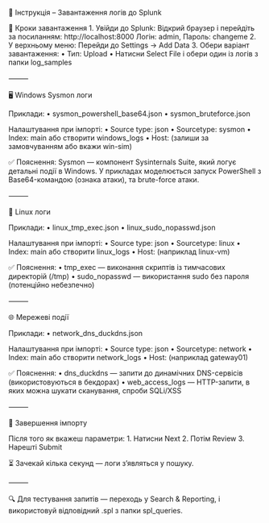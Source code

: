 
📂 Інструкція – Завантаження логів до Splunk

📌 Кроки завантаження
	1.	Увійди до Splunk:
Відкрий браузер і перейдіть за посиланням: http://localhost:8000
Логін: admin, Пароль: changeme
	2.	У верхньому меню:
Перейди до Settings → Add Data
	3.	Обери варіант завантаження:
	•	Тип: Upload
	•	Натисни Select File і обери один із логів з папки log_samples

⸻

🖥️ Windows Sysmon логи

Приклади:
	•	sysmon_powershell_base64.json
	•	sysmon_bruteforce.json

Налаштування при імпорті:
	•	Source type: json
	•	Sourcetype: sysmon
	•	Index: main або створити windows_logs
	•	Host: (залиши за замовчуванням або вкажи win-sim)

✅ Пояснення: Sysmon — компонент Sysinternals Suite, який логує детальні події в Windows. У прикладах моделюється запуск PowerShell з Base64-командою (ознака атаки), та brute-force атаки.

⸻

🐧 Linux логи

Приклади:
	•	linux_tmp_exec.json
	•	linux_sudo_nopasswd.json
	

Налаштування при імпорті:
	•	Source type: json
	•	Sourcetype: linux
	•	Index: main або створити linux_logs
	•	Host: (наприклад linux-vm)

✅ Пояснення:
	•	tmp_exec — виконання скриптів із тимчасових директорій (/tmp)
	•	sudo_nopasswd — використання sudo без пароля (потенційно небезпечно)
	

⸻

🌐 Мережеві події

Приклади:
	•	network_dns_duckdns.json


Налаштування при імпорті:
	•	Source type: json
	•	Sourcetype: network
	•	Index: main або створити network_logs
	•	Host: (наприклад gateway01)

✅ Пояснення:
	•	dns_duckdns — запити до динамічних DNS-сервісів (використовуються в бекдорах)
	•	web_access_logs — HTTP-запити, в яких можна шукати сканування, спроби SQLi/XSS

⸻

🔄 Завершення імпорту

Після того як вкажеш параметри:
	1.	Натисни Next
	2.	Потім Review
	3.	Нарешті Submit

⏳ Зачекай кілька секунд — логи з’являться у пошуку.

⸻

🔍 Для тестування запитів — переходь у Search & Reporting, і використовуй відповідний .spl з папки spl_queries.

